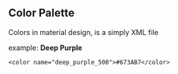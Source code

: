 ## Color Palette
Colors in material design, is a simply XML file

example:
**Deep Purple**

`<color name="deep_purple_500">#673AB7</color>`
